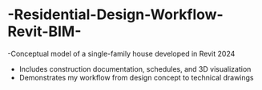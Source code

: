 # -Residential-Design-Workflow-Revit-BIM-

-Conceptual model of a single-family house developed in Revit 2024  
- Includes construction documentation, schedules, and 3D visualization
- Demonstrates my workflow from design concept to technical drawings  
